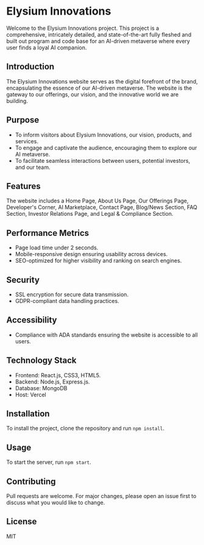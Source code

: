 # Elysium Innovations

Welcome to the Elysium Innovations project. This project is a comprehensive, intricately detailed, and state-of-the-art fully fleshed and built out program and code base for an AI-driven metaverse where every user finds a loyal AI companion.

## Introduction

The Elysium Innovations website serves as the digital forefront of the brand, encapsulating the essence of our AI-driven metaverse. The website is the gateway to our offerings, our vision, and the innovative world we are building.

## Purpose

- To inform visitors about Elysium Innovations, our vision, products, and services.
- To engage and captivate the audience, encouraging them to explore our AI metaverse.
- To facilitate seamless interactions between users, potential investors, and our team.

## Features

The website includes a Home Page, About Us Page, Our Offerings Page, Developer's Corner, AI Marketplace, Contact Page, Blog/News Section, FAQ Section, Investor Relations Page, and Legal & Compliance Section.

## Performance Metrics

- Page load time under 2 seconds.
- Mobile-responsive design ensuring usability across devices.
- SEO-optimized for higher visibility and ranking on search engines.

## Security

- SSL encryption for secure data transmission.
- GDPR-compliant data handling practices.

## Accessibility

- Compliance with ADA standards ensuring the website is accessible to all users.

## Technology Stack

- Frontend: React.js, CSS3, HTML5.
- Backend: Node.js, Express.js.
- Database: MongoDB
- Host: Vercel

## Installation

To install the project, clone the repository and run `npm install`.

## Usage

To start the server, run `npm start`.

## Contributing

Pull requests are welcome. For major changes, please open an issue first to discuss what you would like to change.

## License

MIT